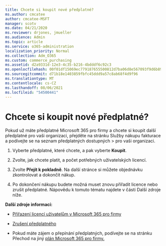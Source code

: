 ```yaml
---
title: Chcete si koupit nové předplatné?
ms.author: cmcatee
author: cmcatee-MSFT
manager: scotv
ms.date: 04/21/2020
ms.reviewer: drjones, jmueller
ms.audience: Admin
ms.topic: article
ms.service: o365-administration
localization_priority: Normal
ms.collection: Adm_O365
ms.custom: commerce_purchasing
ms.assetid: d2a9331d-12e3-4c35-b216-4bdddf6c92c3
ms.openlocfilehash: 00f01df15069ec779187655500812d7ba06d8e567093f9d6b89f96fe8e57a2dc
ms.sourcegitcommit: d71b18e1403859fbfc45ddd9a57c8ab68f4d9f96
ms.translationtype: MT
ms.contentlocale: cs-CZ
ms.lasthandoff: 08/06/2021
ms.locfileid: "54500441"
---
```

# <a name="looking-to-buy-a-new-subscription"></a>Chcete si koupit nové předplatné?

Pokud už máte předplatné Microsoft 365 pro firmy a chcete si koupit další předplatné  pro vaši organizaci, přejděte na stránku Služby nákupu fakturace a podívejte se na seznam předplatných dostupných \> [](https://go.microsoft.com/fwlink/p/?linkid=868433) pro vaši organizaci.
 
1. Vyberte předplatné, které chcete, a pak vyberte **Koupit**.

2. Zvolte, jak chcete platit, a počet potřebných uživatelských licencí.

3. Zvolte **Přejít k pokladně**. Na další stránce si můžete objednávku zkontrolovat a dokončit nákup.

4. Po dokončení nákupu budete možná muset znovu přiřadit licence nebo zrušit předplatné. Nápovědu k tomuto tématu najdete v části Další zdroje níže.

 **Další zdroje informací:**
  
- [Přiřazení licencí uživatelům v Microsoft 365 pro firmy](/microsoft-365/admin/add-users/add-users)
    
- [Zrušení předplatného](/microsoft-365/commerce/subscriptions/cancel-your-subscription)
    
- Pokud máte zájem o přepínání předplatných, podívejte se na stránku Přechod na jiný [plán Microsoft 365 pro firmy.](/microsoft-365/commerce/subscriptions/switch-to-a-different-plan)